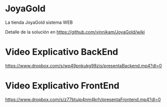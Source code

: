 # JoyaGold
La tienda JoyaGold  sistema WEB

Detalle de la solución en https://github.com/vinnikam/JoyaGold/wiki

# Video Explicativo BackEnd

https://www.dropbox.com/s/wp49pnkukg98zis/presentaBackend.mp4?dl=0

# Video Explicativo FrontEnd

https://www.dropbox.com/s/z77btuip4nm4krh/presentaFrontend.mp4?dl=0
